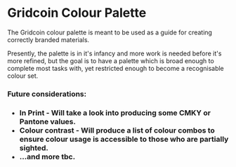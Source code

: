 # Gridcoin Colour Palette
<p>The Gridcoin colour palette is meant to be used as a guide for creating correctly branded materials.</p>

<p>Presently, the palette is in it's infancy and more work is needed before it's more refined, but the goal is to have a palette which is broad enough to complete most tasks with, yet restricted enough to become a recognisable colour set.</p>

<h3>Future considerations:<h3>
<ul>
<li><strong>In Print</strong> - Will take a look into producing some CMKY or Pantone values.</li>
<li><strong>Colour contrast</strong> - Will produce a list of colour combos to ensure colour usage is accessible to those who are partially sighted.</li>
<li>...and more tbc.</li>
</ul>